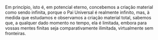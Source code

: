 ﻿Em princípio, isto é, em potencial eterno, concebemos a criação material como sendo infinita, porque o Pai Universal é realmente infinito, mas, à medida que estudamos e observamos a criação material total, sabemos que, a qualquer dado momento no tempo, ela é limitada, embora para vossas mentes finitas seja comparativamente ilimitada, virtualmente sem fronteiras.